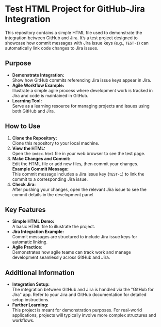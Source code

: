 # Test HTML Project for GitHub-Jira Integration

This repository contains a simple HTML file used to demonstrate the integration between GitHub and Jira. It’s a test project designed to showcase how commit messages with Jira issue keys (e.g., `TEST-1`) can automatically link code changes to Jira issues.

## Purpose

- **Demonstrate Integration:**  
  Show how GitHub commits referencing Jira issue keys appear in Jira.
- **Agile Workflow Example:**  
  Illustrate a simple agile process where development work is tracked in Jira and code is maintained in GitHub.
- **Learning Tool:**  
  Serve as a learning resource for managing projects and issues using both GitHub and Jira.

## How to Use

1. **Clone the Repository:**  
   Clone this repository to your local machine.
2. **View the HTML:**  
   Open the `index.html` file in your web browser to see the test page.
3. **Make Changes and Commit:**  
   Edit the HTML file or add new files, then commit your changes.  
   **Example Commit Message:**  
This commit message includes a Jira issue key (`TEST-1`) to link the commit to a corresponding Jira issue.
4. **Check Jira:**  
After pushing your changes, open the relevant Jira issue to see the commit details in the development panel.

## Key Features

- **Simple HTML Demo:**  
A basic HTML file to illustrate the project.
- **Jira Integration Example:**  
Commit messages are structured to include Jira issue keys for automatic linking.
- **Agile Practice:**  
Demonstrates how agile teams can track work and manage development seamlessly across GitHub and Jira.

## Additional Information

- **Integration Setup:**  
The integration between GitHub and Jira is handled via the "GitHub for Jira" app. Refer to your Jira and GitHub documentation for detailed setup instructions.
- **Further Learning:**  
This project is meant for demonstration purposes. For real-world applications, projects will typically involve more complex structures and workflows.

